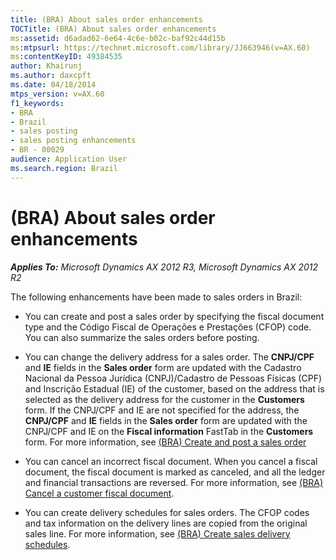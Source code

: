 ```yaml
---
title: (BRA) About sales order enhancements
TOCTitle: (BRA) About sales order enhancements
ms:assetid: d6adad62-6e64-4c6e-b02c-baf92c44d15b
ms:mtpsurl: https://technet.microsoft.com/library/JJ663946(v=AX.60)
ms:contentKeyID: 49384535
author: Khairunj
ms.author: daxcpft
ms.date: 04/18/2014
mtps_version: v=AX.60
f1_keywords:
- BRA
- Brazil
- sales posting
- sales posting enhancements
- BR - 00029
audience: Application User
ms.search.region: Brazil
---
```


# (BRA) About sales order enhancements 


_**Applies To:** Microsoft Dynamics AX 2012 R3, Microsoft Dynamics AX 2012 R2_

The following enhancements have been made to sales orders in Brazil:

  - You can create and post a sales order by specifying the fiscal document type and the Código Fiscal de Operações e Prestações (CFOP) code. You can also summarize the sales orders before posting.

  - You can change the delivery address for a sales order. The **CNPJ/CPF** and **IE** fields in the **Sales order** form are updated with the Cadastro Nacional da Pessoa Jurídica (CNPJ)/Cadastro de Pessoas Físicas (CPF) and Inscrição Estadual (IE) of the customer, based on the address that is selected as the delivery address for the customer in the **Customers** form. If the CNPJ/CPF and IE are not specified for the address, the **CNPJ/CPF** and **IE** fields in the **Sales order** form are updated with the CNPJ/CPF and IE on the **Fiscal information** FastTab in the **Customers** form. For more information, see [(BRA) Create and post a sales order](bra-create-and-post-a-sales-order.md)

  - You can cancel an incorrect fiscal document. When you cancel a fiscal document, the fiscal document is marked as canceled, and all the ledger and financial transactions are reversed. For more information, see [(BRA) Cancel a customer fiscal document](bra-cancel-a-customer-fiscal-document.md).

  - You can create delivery schedules for sales orders. The CFOP codes and tax information on the delivery lines are copied from the original sales line. For more information, see [(BRA) Create sales delivery schedules](bra-create-sales-delivery-schedules.md).

  


